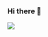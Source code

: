 ### Hi there 👋

![](images/https://www.kindpng.com/imgv/hiThxbi_transparent-glowing-gif-png-png-download/)
